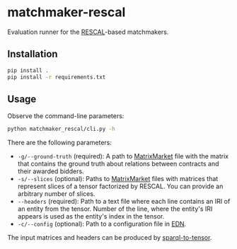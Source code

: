 # matchmaker-rescal

Evaluation runner for the [RESCAL](https://github.com/mnick/rescal.py)-based matchmakers.

## Installation

```bash
pip install .
pip install -r requirements.txt
```

## Usage

Observe the command-line parameters:

```bash
python matchmaker_rescal/cli.py -h
```

There are the following parameters:

* `-g/--ground-truth` (required): A path to [MatrixMarket](http://math.nist.gov/MatrixMarket/formats.html#MMformat) file with the matrix that contains the ground truth about relations between contracts and their awarded bidders.
* `-s/--slices` (optional): Paths to [MatrixMarket](http://math.nist.gov/MatrixMarket/formats.html#MMformat) files with matrices that represent slices of a tensor factorized by RESCAL. You can provide an arbitrary number of slices.
* `--headers` (required): Path to a text file where each line contains an IRI of an entity from the tensor. Number of the line, where the entity's IRI appears is used as the entity's index in the tensor.
* `-c/--config` (optional): Path to a configuration file in [EDN](https://github.com/edn-format/edn).

The input matrices and headers can be produced by [sparql-to-tensor](https://github.com/jindrichmynarz/sparql-to-tensor).
